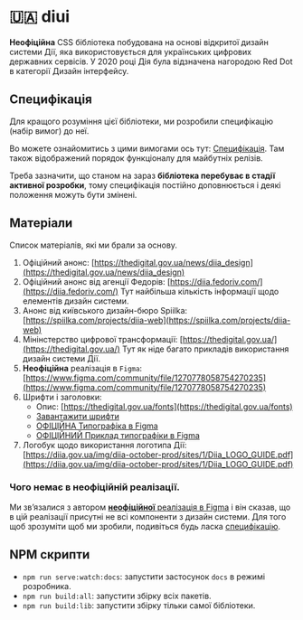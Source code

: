 # 🇺🇦 diui

**Неофіційна** CSS бібліотека побудована на основі відкритої дизайн системи Дії, яка використовується для українських цифрових державних сервісів. У 2020 році Дія була відзначена нагородою Red Dot в категорії Дизайн інтерфейсу.

## Специфікація

Для кращого розуміння цієї бібліотеки, ми розробили специфікацію (набір вимог) до неї. 

Во можете ознайомитись з цими вимогами ось тут: [Специфікація](./SPECIFICATION.md). Там також відображений порядок функціоналу для майбутніх релізів.

Треба зазначити, що станом на зараз **бібліотека перебуває в стадії активної розробки**, тому специфікація постійно доповнюється і деякі положення можуть бути змінені.

## Матеріали

Список матеріалів, які ми брали за основу.

1. Офіційний анонс: [https://thedigital.gov.ua/news/diia_design](https://thedigital.gov.ua/news/diia_design)
2. Офіційний анонс від агенції Федорів: [https://diia.fedoriv.com/](https://diia.fedoriv.com/)
    Тут найбільша кількість інформації щодо елементів дизайн системи.
3. Анонс від київського дизайн-бюро Spiilka: [https://spiilka.com/projects/diia-web](https://spiilka.com/projects/diia-web)
4. Мінінстерство цифрової трансформації: [https://thedigital.gov.ua/](https://thedigital.gov.ua/)
    Тут як ніде багато прикладів використання дизайн системи Дії.
4. **Неофіційна** реалізація в `Figma`: [https://www.figma.com/community/file/1270778058754270235](https://www.figma.com/community/file/1270778058754270235)
5. Шрифти і заголовки:
    - Опис: [https://thedigital.gov.ua/fonts](https://thedigital.gov.ua/fonts)
    - [Завантажити шрифти](https://www.dropbox.com/scl/fo/gylb537vfe58stu3wubg0/AMPXS4cao0-0UCPWYaSkXDM?rlkey=mkgtdslwk272lps89wb9hiqqq&e=1&dl=0)
    - [ОФІЦІЙНА Типографіка в Figma](https://www.figma.com/file/t4n0PcuOT0qBGU61QVR5z0/Digital-State-UI-kit?node-id=1%3A893)
    - [ОФІЦІЙНИЙ Приклад типографіки в Figma](https://www.figma.com/design/t4n0PcuOT0qBGU61QVR5z0/Digital-State-UI-kit?node-id=8-101&node-type=frame&t=TNXMlOBniViQWoCn-0)
6. Логобук щодо використання логотипа Дії: [https://diia.gov.ua/img/diia-october-prod/sites/1/Diia_LOGO_GUIDE.pdf](https://diia.gov.ua/img/diia-october-prod/sites/1/Diia_LOGO_GUIDE.pdf)

### Чого немає в неофіційній реалізації. 

Ми звʼязалися з автором [**неофіційної** реалізація в Figma](https://www.figma.com/community/file/1270778058754270235) і він сказав, що в цій реалізації присутні не всі компоненти з дизайн системи. Для того щоб зрозуміти щоб ми зробили, подивіться будь ласка [cпецифікацію](./SPECIFICATION.md).

## NPM скрипти

- `npm run serve:watch:docs`: запустити застосунок `docs` в режимі розробника.
- `npm run build:all`: запустити збірку всіх пакетів.
- `npm run build:lib`: запустити збірку тільки самої бібліотеки.